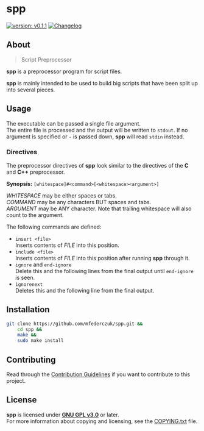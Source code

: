 # spp #

[version_shield]: https://img.shields.io/badge/version-v0.1.1-informational.svg
[release_page]: https://github.com/mfederczuk/spp/releases/tag/v0.1.1 "Release v0.1.1"
[![version: v0.1.1][version_shield]][release_page]
[![Changelog](https://img.shields.io/badge/-Changelog-informational.svg)](CHANGELOG.md "Changelog")

## About ##

> Script Preprocessor

**spp** is a preprocessor program for script files.

**spp** is mainly intended to be used to build big scripts that have been split up into several pieces.

## Usage ##

The executable can be passed a single file argument.  
The entire file is processed and the output will be written to `stdout`.
If no argument is specified or `-` is passed down, **spp** will read `stdin` instead.

### Directives ###

The preprocessor directives of **spp** look similar to the directives of the **C** and **C++** preprocessor.

**Synopsis:** `[whitespace]#<command>[<whitespace><argument>]`

_WHITESPACE_ may be either spaces or tabs.  
_COMMAND_ may be any characters BUT spaces and tabs.  
_ARGUMENT_ may be ANY character. Note that trailing whitespace will also count to the argument.

The following commands are defined:

* `insert <file>`  
  Inserts contents of _FILE_ into this position.
* `include <file>`  
  Inserts contents of _FILE_ into this position after running **spp** through it.
* `ignore` and `end-ignore`  
  Delete this and the following lines from the final output until `end-ignore` is seen.
* `ignorenext`  
  Deletes this and the following line from the final output.

## Installation ##

```sh
git clone https://github.com/mfederczuk/spp.git &&
	cd spp &&
	make &&
	sudo make install
```

## Contributing ##

Read through the [Contribution Guidelines](CONTRIBUTING.md) if you want to contribute to this project.

## License ##

**spp** is licensed under [**GNU GPL v3.0**](licenses/GNU-GPL-v3.0.txt) or later.  
For more information about copying and licensing, see the [COPYING.txt](COPYING.txt) file.
